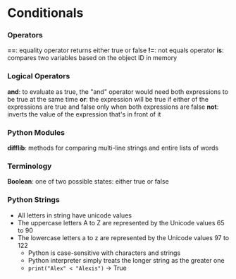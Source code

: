 # Conditionals

### Operators
__==__: equality operator returns either true or false
__!=__: not equals operator
__is__: compares two variables based on the object ID in memory

### Logical Operators
__and__: to evaluate as true, the "and" operator would need both expressions to be true at the same time
__or__: the expression will be true if either of the expressions are true and false only when both expressions are false
__not__: inverts the value of the expression that's in front of it

### Python Modules
__difflib__: methods for comparing multi-line strings and entire lists of words

### Terminology
__Boolean__: one of two possible states: either true or false

### Python Strings
- All letters in string have unicode values
- The uppercase letters A to Z are represented by the Unicode values 65 to 90
- The lowercase letters a to z are represented by the Unicode values 97 to 122
    * Python is case-sensitive with characters and strings
    * Python interpreter simply treats the longer string as the greater one
    * ```print("Alex" < "Alexis")``` -> True
